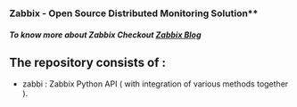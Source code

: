 ### Zabbix - Open Source Distributed Monitoring Solution**
##### To know more about Zabbix Checkout [Zabbix Blog](https://www.linkedin.com/pulse/journey-distributed-system-monitoring-vipul-sharma/)

##  The repository consists of :

* zabbi : Zabbix Python API ( with integration of various methods together ). 
